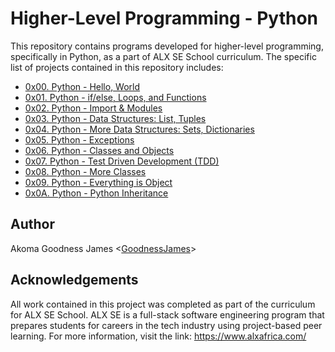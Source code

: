 # Higher-Level Programming - Python

This repository contains programs developed for higher-level programming, specifically in Python, as a part of ALX SE School curriculum. The specific list of projects contained in this repository includes:

- [0x00. Python - Hello, World](./0x00-python-hello_world)
- [0x01. Python - if/else, Loops, and Functions](./0x01-python-if_else_loops_functions)
- [0x02. Python - Import & Modules](./0x02-python-import_modules)
- [0x03. Python - Data Structures: List, Tuples](./0x03-python-data_structures)
- [0x04. Python - More Data Structures: Sets, Dictionaries](./0x04-python-more_data_structures)
- [0x05. Python - Exceptions](./0x05-python-exceptions)
- [0x06. Python - Classes and Objects](0x06-python-classes)
- [0x07. Python - Test Driven Development (TDD)](0x07-python-test_driven_development)
- [0x08. Python - More Classes](0x08-python-more_classes)
- [0x09. Python - Everything is Object](0x09-python-everything_is_object)
- [0x0A. Python - Python Inheritance](0x0A-python-inheritance)

## Author
Akoma Goodness James <[GoodnessJames](https://github.com/GoodnessJames)>

## Acknowledgements
All work contained in this project was completed as part of the curriculum for ALX SE School. ALX SE is a full-stack software
engineering program that prepares students for careers in the tech industry using project-based peer learning. For more information, visit the link: https://www.alxafrica.com/
